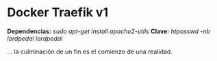 # Docker Traefik v1

**Dependencias:** *sudo apt-get install apache2-utils*
**Clave:** *htpasswd -nb lordpedal lordpedal*

... la culminación de un fin es el comienzo de una realidad.
